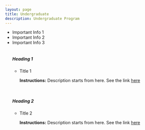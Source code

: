 ```yaml
---
layout: page
title: Undergraduate
description: Undergraduate Program
---
```

<ul>
<li>Important Info 1</li>
<li>Important Info 2</li>
<li>Important Info 3</li>

<br>
<h5>Heading 1</h5>
<ul>
<li>Title 1</li>
<div class="summary"><p><strong>Instructions:</strong> Description starts from here. See the link <a href="https://google.com">here</a></p></div>
</ul>

<br>
<h5>Heading 2</h5>
<ul>
<li>Title 2</li>
<div class="summary"><p><strong>Instructions:</strong> Description starts from here. See the link <a href="https://google.com">here</a></p></div>
</ul>
